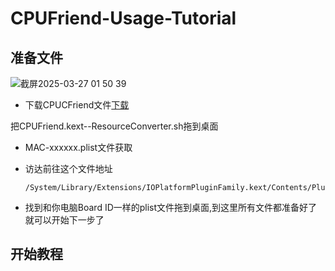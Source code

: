 # CPUFriend-Usage-Tutorial
## 准备文件
![截屏2025-03-27 01 50 39](https://github.com/user-attachments/assets/8acff8ca-8129-4f32-ae29-0d68a3600c28)

- 下载CPUCFriend文件[下载](https://github.com/acidanthera/CPUFriend)

 把CPUFriend.kext--ResourceConverter.sh拖到桌面

- MAC-xxxxxx.plist文件获取
- 访达前往这个文件地址

  ```
  /System/Library/Extensions/IOPlatformPluginFamily.kext/Contents/PlugIns/X86PlatformPlugin.kext/Contents/Resources/
  ```
- 找到和你电脑Board ID一样的plist文件拖到桌面,到这里所有文件都准备好了就可以开始下一步了

## 开始教程
